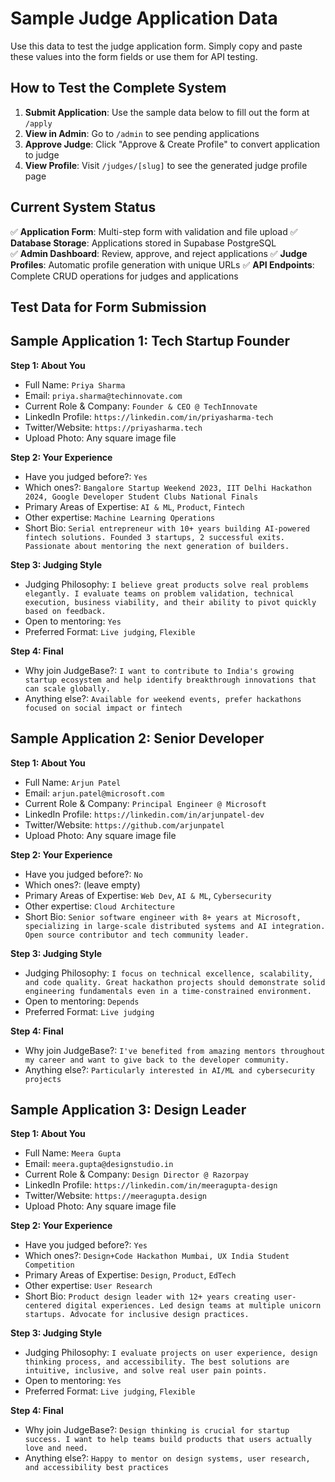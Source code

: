 # Sample Judge Application Data

Use this data to test the judge application form. Simply copy and paste these values into the form fields or use them for API testing.

## How to Test the Complete System

1. **Submit Application**: Use the sample data below to fill out the form at `/apply`
2. **View in Admin**: Go to `/admin` to see pending applications
3. **Approve Judge**: Click "Approve & Create Profile" to convert application to judge
4. **View Profile**: Visit `/judges/[slug]` to see the generated judge profile page

## Current System Status

✅ **Application Form**: Multi-step form with validation and file upload
✅ **Database Storage**: Applications stored in Supabase PostgreSQL  
✅ **Admin Dashboard**: Review, approve, and reject applications
✅ **Judge Profiles**: Automatic profile generation with unique URLs
✅ **API Endpoints**: Complete CRUD operations for judges and applications

## Test Data for Form Submission

## Sample Application 1: Tech Startup Founder

**Step 1: About You**
- Full Name: `Priya Sharma`
- Email: `priya.sharma@techinnovate.com`
- Current Role & Company: `Founder & CEO @ TechInnovate`
- LinkedIn Profile: `https://linkedin.com/in/priyasharma-tech`
- Twitter/Website: `https://priyasharma.tech`
- Upload Photo: Any square image file

**Step 2: Your Experience**
- Have you judged before?: `Yes`
- Which ones?: `Bangalore Startup Weekend 2023, IIT Delhi Hackathon 2024, Google Developer Student Clubs National Finals`
- Primary Areas of Expertise: `AI & ML`, `Product`, `Fintech`
- Other expertise: `Machine Learning Operations`
- Short Bio: `Serial entrepreneur with 10+ years building AI-powered fintech solutions. Founded 3 startups, 2 successful exits. Passionate about mentoring the next generation of builders.`

**Step 3: Judging Style**
- Judging Philosophy: `I believe great products solve real problems elegantly. I evaluate teams on problem validation, technical execution, business viability, and their ability to pivot quickly based on feedback.`
- Open to mentoring: `Yes`
- Preferred Format: `Live judging`, `Flexible`

**Step 4: Final**
- Why join JudgeBase?: `I want to contribute to India's growing startup ecosystem and help identify breakthrough innovations that can scale globally.`
- Anything else?: `Available for weekend events, prefer hackathons focused on social impact or fintech`

## Sample Application 2: Senior Developer

**Step 1: About You**
- Full Name: `Arjun Patel`
- Email: `arjun.patel@microsoft.com`
- Current Role & Company: `Principal Engineer @ Microsoft`
- LinkedIn Profile: `https://linkedin.com/in/arjunpatel-dev`
- Twitter/Website: `https://github.com/arjunpatel`
- Upload Photo: Any square image file

**Step 2: Your Experience**
- Have you judged before?: `No`
- Which ones?: (leave empty)
- Primary Areas of Expertise: `Web Dev`, `AI & ML`, `Cybersecurity`
- Other expertise: `Cloud Architecture`
- Short Bio: `Senior software engineer with 8+ years at Microsoft, specializing in large-scale distributed systems and AI integration. Open source contributor and tech community leader.`

**Step 3: Judging Style**
- Judging Philosophy: `I focus on technical excellence, scalability, and code quality. Great hackathon projects should demonstrate solid engineering fundamentals even in a time-constrained environment.`
- Open to mentoring: `Depends`
- Preferred Format: `Live judging`

**Step 4: Final**
- Why join JudgeBase?: `I've benefited from amazing mentors throughout my career and want to give back to the developer community.`
- Anything else?: `Particularly interested in AI/ML and cybersecurity projects`

## Sample Application 3: Design Leader

**Step 1: About You**
- Full Name: `Meera Gupta`
- Email: `meera.gupta@designstudio.in`
- Current Role & Company: `Design Director @ Razorpay`
- LinkedIn Profile: `https://linkedin.com/in/meeragupta-design`
- Twitter/Website: `https://meeragupta.design`
- Upload Photo: Any square image file

**Step 2: Your Experience**
- Have you judged before?: `Yes`
- Which ones?: `Design+Code Hackathon Mumbai, UX India Student Competition`
- Primary Areas of Expertise: `Design`, `Product`, `EdTech`
- Other expertise: `User Research`
- Short Bio: `Product design leader with 12+ years creating user-centered digital experiences. Led design teams at multiple unicorn startups. Advocate for inclusive design practices.`

**Step 3: Judging Style**
- Judging Philosophy: `I evaluate projects on user experience, design thinking process, and accessibility. The best solutions are intuitive, inclusive, and solve real user pain points.`
- Open to mentoring: `Yes`
- Preferred Format: `Live judging`, `Flexible`

**Step 4: Final**
- Why join JudgeBase?: `Design thinking is crucial for startup success. I want to help teams build products that users actually love and need.`
- Anything else?: `Happy to mentor on design systems, user research, and accessibility best practices`